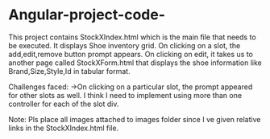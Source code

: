 # Angular-project-code-

This project contains StockXIndex.html which is the main file that needs to be executed.
It displays Shoe inventory grid.
On clicking on a slot, the add,edit,remove button prompt appears. 
On clicking on edit, it takes us to another page called StockXForm.html that displays the shoe information like Brand,Size,Style,Id
in tabular format.

Challenges faced:
->On clicking on a particular slot, the prompt appeared for other slots as well. I think I need to implement using more than one controller
for each of the slot div.

Note:
Pls place all images attached to images folder since I ve given relative links in the StockXIndex.html file.
